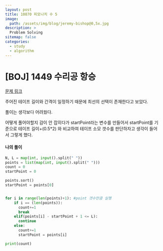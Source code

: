 ```yaml
---
layout: post
title: 10870 피모나치 수 5
image:
  path: /assets/img/blog/jeremy-bishop@0,5x.jpg
description: >
  Problem Solving
sitemap: false
categories:
  - study
  - algorithm
---
```


# [BOJ] 1449 수리공 항승

[문제 링크](boj.kr/1449)

주어진 테이프 길이와 간격이 일정하기 때문에 최선의 선택이 존재한다고 보았다.

풀이는 생각보다 어려웠다.

어떻게 풀어야할지 감이 안 잡히다가 startPoint라는 변수를 만들어서 startPoint를 기준으로 테이프 길이+(0.5*2) 와 비교하여 테이프 소모 갯수를 판단하자고 생각이 들어서 그렇게 했다.


#### 나의 풀이

```python
N, L = map(int, input().split(" "))
points = list(map(int, input().split(" ")))
count = 0
startPoint = 0

points.sort()
startPoint = points[0]


for i in range(len(points)+1): #point 갯수만큼 실행
    if i == (len(points)):
      count+=1
      break
    elif(points[i] - startPoint + 1 <= L):
      continue
    else:
      count+=1
      startPoint = points[i]

print(count)
```
